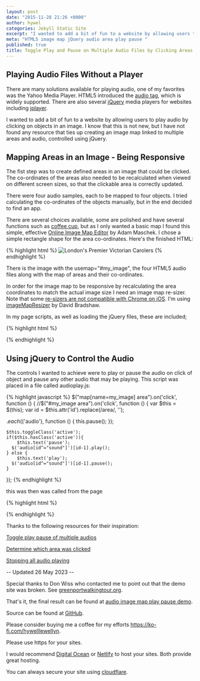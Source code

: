 ```yaml
---
layout: post
date: "2015-11-28 21:26 +0000"
author: hywel
categories: Jekyll Static Site
excerpt: "I wanted to add a bit of fun to a website by allowing users to play audio by clicking on objects in an image.  I know that this is not new, but I have not found any resource that ties up creating an image map linked to multiple areas and audio, controlled using jQuery."
meta: "HTML5 image map jQuery audio area play pause "
published: true
title: Toggle Play and Pause on Multiple Audio Files by Clicking Areas on an Image Map
---
```


## Playing Audio Files Without a Player

There are many solutions available for playing audio, one of my favorites was the Yahoo Media Player.  HTML5 introduced the [audio tag](https://en.wikipedia.org/wiki/HTML5_Audio), which is widely supported.  There are also several [jQuery](https://en.wikipedia.org/wiki/JQuery) media players for websites including [jplayer](http://jplayer.org/).  

I wanted to add a bit of fun to a website by allowing users to play audio by clicking on objects in an image.  I know that this is not new, but I have not found any resource that ties up creating an image map linked to multiple areas and audio, controlled using jQuery.

## Mapping Areas in an Image - Being Responsive

The fist step was to create defined areas in an image that could be clicked.  The co-ordinates of the areas also needed to be recalculated when viewed on different screen sizes, so that the clickable area is correctly updated.

There were four audio samples, each to be mapped to four objects.  I tried calculating the co-ordinates of the objects manually, but in the end decided to find an app.  

There are several choices available, some are polished and have several functions such as [coffee cup](http://www.coffeecup.com/image-mapper/), but as I only wanted a basic map I found this simple, effective [Online Image Map Editor](http://www.maschek.hu/imagemap/imgmap) by Adam Maschek.    I chose a simple rectangle shape for the area co-ordinates.  Here's the finished HTML:

{% highlight html %}
<img src="http://victoriancarolsingershire.uk/images/Victorian Carol Singers Colourful Dresses and Top Hats.jpg" class="entry-feature-image" alt="London's Premier Victorian Carolers" usemap="#my_image" style="margin-top:0;">
<audio id="sound1">
    <source src="http://victoriancarolsingershire.uk/audio/joy to the world.mp3" type="audio/mpeg" />
</audio>
<audio id="sound2">
    <source src="http://victoriancarolsingershire.uk/audio/jingle bells.mp3" type="audio/mpeg" />
</audio>
<audio id="sound3">
    <source src="http://victoriancarolsingershire.uk/audio/silent night short.mp3" type="audio/mpeg" />
</audio>
<audio id="sound4">
    <source src="http://victoriancarolsingershire.uk/audio/deck the halls.mp3" type="audio/mpeg" />
</audio>
<map name="my_image" id ="my_image">
<area shape="rect" coords="408,556,660,996" id="area1" />
<area shape="rect" coords="880,552,1096,852" id="area2" />
<area shape="rect" coords="1120,428,1360,732" id="area3" />
<area shape="rect" coords="1712,544,2444,1160" id="area4" />
</map>
{% endhighlight %}

There is the image with the usemap="#my_image", the four HTML5 audio files along with the map of areas and their co-ordinates.  

In order for the image map to be responsive by recalculating the area coordinates to match the actual image size  I need an image map re-sizer.  Note that some [re-sizers are not compatible with Chrome on iOS](http://stackoverflow.com/questions/28872555/image-map-is-not-working-on-chrome-for-ios).  I'm using [ imageMapResizer](https://github.com/davidjbradshaw/image-map-resizer) by David Bradshaw.  

In my page scripts, as well as loading the jQuery files, these are included;

{% highlight html %}
<script type="text/javascript" src="{{ site.url }}/assets/js/imagemapresizer/imageMapResizer.min.js"></script>
<script type="text/javascript" >imageMapResize();</script>
{% endhighlight %}

## Using jQuery to Control the Audio

The controls I wanted to achieve were to play or pause the audio on click of object and pause any other audio that may be playing.  This script was placed in a file called audioplay.js:

{% highlight javascript %}
$("map[name=my_image] area").on('click', function () {
//$("#my_image area").on('click', function () {
var $this = $(this);
 var id = $this.attr('id').replace(/area/, '');

$.each($('audio'), function () {
   this.pause();
});

    $this.toggleClass('active');
    if($this.hasClass('active')){
        $this.text('pause');
      $('audio[id^="sound"]')[id-1].play();
    } else {
        $this.text('play');
      $('audio[id^="sound"]')[id-1].pause();
    }
});
{% endhighlight %}

this was then was called from the page

{% highlight html %}
<script type="text/javascript" src="http://victoriancarolsingershire.uk/assets/js/audioplay.js"></script>
{% endhighlight %}

Thanks to the following resources for their inspiration:

[Toggle play pause of multiple audios](http://stackoverflow.com/questions/31430502/jquery-toggle-play-pause-button-multiple-audios)

[Determine which area was clicked](http://stackoverflow.com/questions/10978103/determine-which-area-in-a-map-imagemap-was-clicked-using-javascript-or-jquery)

[Stopping all audio playing](http://stackoverflow.com/questions/9283656/stopping-html5-audio)


-- Updated 26 May 2023 --

Special thanks to Don Wiss who contacted me to point out that the demo site was broken. See [greenportwalkingtour.org](http://greenportwalkingtour.org/audio-map.htm).

That's it, the final result can be found at [audio image map play pause demo](https://audio-image-map-play-pause-demo.netlify.app).

Source can be found at [GitHub](https://github.com/hyweljohnllewellyn/audioimagemapdemo).

Please consider buying me a coffee for my efforts https://ko-fi.com/hywelllewellyn.

Please use https for your sites. 

I would recommend [Digital Ocean](https://www.hywel.me/php/mysql/hosting/2023/04/22/why-i-destroyed-digital-ocean-droplet-migrated-to-app-platform-php-mysql-worry-free-cost-effective-managed-hosting.html) or [Netlify](https://www.hywel.me/sites/2021/11/15/website-page-with-contact-form-using-html-github-and-netlify.html) to host your sites. Both provide great hosting. 

You can always secure your site using [cloudflare](https://www.hywel.me/static/sites/2015/12/06/github-pages-custom-domain-names-with-cloudflare.html). 




